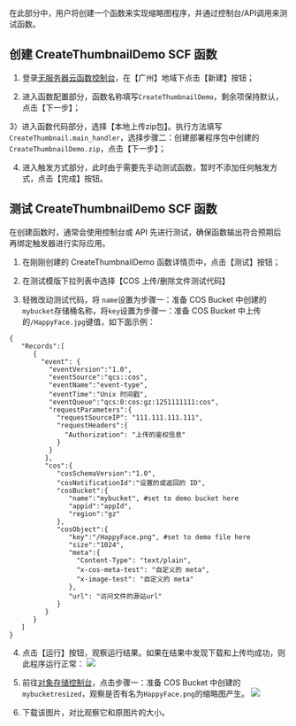 在此部分中，用户将创建一个函数来实现缩略图程序，并通过控制台/API调用来测试函数。

## 创建 CreateThumbnailDemo SCF 函数
1) 登录[无服务器云函数控制台](http://console.tce.fsphere.cn/scf)，在【广州】地域下点击【新建】按钮；

2) 进入函数配置部分，函数名称填写`CreateThumbnailDemo`，剩余项保持默认，点击【下一步】；

3）进入函数代码部分，选择【本地上传zip包】。执行方法填写`CreateThumbnail.main_handler`，选择步骤二：创建部署程序包中创建的 `CreateThumbnailDemo.zip`，点击【下一步】；

4) 进入触发方式部分，此时由于需要先手动测试函数，暂时不添加任何触发方式，点击【完成】按钮。

## 测试 CreateThumbnailDemo SCF 函数
在创建函数时，通常会使用控制台或 API 先进行测试，确保函数输出符合预期后再绑定触发器进行实际应用。

1) 在刚刚创建的 CreateThumbnailDemo 函数详情页中，点击【测试】按钮；

2) 在测试模版下拉列表中选择【COS 上传/删除文件测试代码】

3) 轻微改动测试代码，将 `name`设置为步骤一：准备 COS Bucket 中创建的`mybucket`存储桶名称，将`key`设置为步骤一：准备 COS Bucket 中上传的`/HappyFace.jpg`键值，如下面示例：
```
{  
   "Records":[  
      {
        "event": {
          "eventVersion":"1.0",
          "eventSource":"qcs::cos",
          "eventName":"event-type",
          "eventTime":"Unix 时间戳",
          "eventQueue":"qcs:0:cos:gz:1251111111:cos",
          "requestParameters":{
            "requestSourceIP": "111.111.111.111",
            "requestHeaders":{
              "Authorization": "上传的鉴权信息"
            }
          }
         },
         "cos":{  
            "cosSchemaVersion":"1.0",
            "cosNotificationId":"设置的或返回的 ID",
            "cosBucket":{  
               "name":"mybucket", #set to demo bucket here
               "appid":"appId",
               "region":"gz"
            },
            "cosObject":{  
               "key":"/HappyFace.png", #set to demo file here
               "size":"1024",
               "meta":{
                 "Content-Type": "text/plain",
                 "x-cos-meta-test": "自定义的 meta",
                 "x-image-test": "自定义的 meta"
               },
               "url": "访问文件的源站url"
            }
         }
      }
   ]
}
```

4) 点击【运行】按钮，观察运行结果。如果在结果中发现下载和上传均成功，则此程序运行正常：
![](https://mc.qcloudimg.com/static/img/aec9243fd45a41e562b9c17d530740a0/image.png)

5) 前往[对象存储控制台](http://console.tce.fsphere.cn/cos4/index)，点击步骤一：准备 COS Bucket 中创建的`mybucketresized`，观察是否有名为`HappyFace.png`的缩略图产生。
![](https://mc.qcloudimg.com/static/img/5c4224adcef4231f1469956107f000aa/image.png)

6) 下载该图片，对比观察它和原图片的大小。